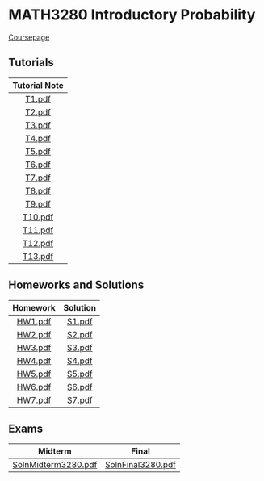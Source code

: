 # MATH3280 Introductory Probability
[Coursepage](https://www.math.cuhk.edu.hk/course/2223/math3280a)

## Tutorials
| Tutorial Note |
| :---: |
| [T1.pdf](./tutorials/T1.pdf) |
| [T2.pdf](./tutorials/T2.pdf) |
| [T3.pdf](./tutorials/T3.pdf) |
| [T4.pdf](./tutorials/T4.pdf) |
| [T5.pdf](./tutorials/T5.pdf) |
| [T6.pdf](./tutorials/T6.pdf) |
| [T7.pdf](./tutorials/T7.pdf) |
| [T8.pdf](./tutorials/T8.pdf) |
| [T9.pdf](./tutorials/T9.pdf) |
| [T10.pdf](./tutorials/T10.pdf) |
| [T11.pdf](./tutorials/T11.pdf) |
| [T12.pdf](./tutorials/T12.pdf) |
| [T13.pdf](./tutorials/T13.pdf) |

## Homeworks and Solutions
| Homework | Solution |
| :---: | :---: |
| [HW1.pdf](./homeworks/HW1.pdf) | [S1.pdf](./homeworks/S1.pdf) |
| [HW2.pdf](./homeworks/HW2.pdf) | [S2.pdf](./homeworks/S2.pdf) |
| [HW3.pdf](./homeworks/HW3.pdf) | [S3.pdf](./homeworks/S3.pdf) |
| [HW4.pdf](./homeworks/HW4.pdf) | [S4.pdf](./homeworks/S4.pdf) |
| [HW5.pdf](./homeworks/HW5.pdf) | [S5.pdf](./homeworks/S5.pdf) |
| [HW6.pdf](./homeworks/HW6.pdf) | [S6.pdf](./homeworks/S6.pdf) |
| [HW7.pdf](./homeworks/HW7.pdf) | [S7.pdf](./homeworks/S7.pdf) |

## Exams
| Midterm | Final |
| :---: | :---: |
| [SolnMidterm3280.pdf](./exams/SolnMidterm3280.pdf) | [SolnFinal3280.pdf](./exams/SolnFinal3280.pdf) |

